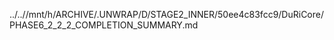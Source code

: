 ../..//mnt/h/ARCHIVE/.UNWRAP/D/STAGE2_INNER/50ee4c83fcc9/DuRiCore/PHASE6_2_2_2_COMPLETION_SUMMARY.md